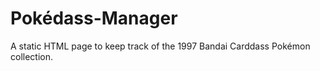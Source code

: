 # Pokédass-Manager
A static HTML page to keep track of the 1997 Bandai Carddass Pokémon collection.
